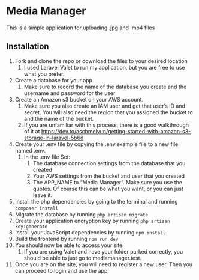 # Media Manager
This is a simple application for uploading .jpg and .mp4 files 

## Installation
1. Fork and clone the repo or download the files to your desired location
    1. I used Laravel Valet to run my application, but you are free to use what you prefer.
2. Create a database for your app. 
    1. Make sure to record the name of the database you create and the username and password for the user
3. Create an Amazon s3 bucket on your AWS account. 
    1. Make sure you also create an IAM user and get that user’s ID and secret. You will also need the region that you assigned the bucket to and the name of the bucket. 
    2. If you are unfamiliar with this process, there is a good walkthrough of it at https://dev.to/aschmelyun/getting-started-with-amazon-s3-storage-in-laravel-5b6d
4. Create your .env file by copying the .env.example file to a new file named .env. 
    1. In the .env file Set:
        1. The database connection settings from the database that you created 
        2. Your AWS settings from the bucket and user that you created 
        3. The APP_NAME to “Media Manager”. Make sure you use the quotes. Of course this can be what you want, or you can just leave it.
5. Install the php dependencies by going to the terminal and running `composer install`
6. Migrate the database by running `php artisan migrate`
7. Create your application encryption key by running `php artisan key:generate`
8. Install your JavaScript dependencies by running `npm install`
9. Build the frontend by running `npm run dev`
10. You should now be able to access your site. 
    1. If you are using Valet and have your folder parked correctly, you should be able to just go to mediamanager.test.
11. Once you are on the site, you will need to register a new user. Then you can proceed to login and use the app.
